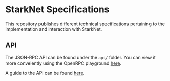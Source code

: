 # StarkNet Specifications

This repository publishes different technical specifications pertaining to the implementation and interaction with StarkNet.

## API

The JSON-RPC API can be found under the `api/` folder.
You can view it more conveiently using the OpenRPC playground [here](https://playground.open-rpc.org/?uiSchema%5BappBar%5D%5Bui:splitView%5D=false&schemaUrl=https://raw.githubusercontent.com/starkware-libs/starknet-specs/master/api/starknet_operator_api_openrpc.json&uiSchema%5BappBar%5D%5Bui:input%5D=false&uiSchema%5BappBar%5D%5Bui:darkMode%5D=true&uiSchema%5BappBar%5D%5Bui:examplesDropdown%5D=false).

A guide to the API can be found [here](./starknet_vs_ethereum_node_apis.md).
